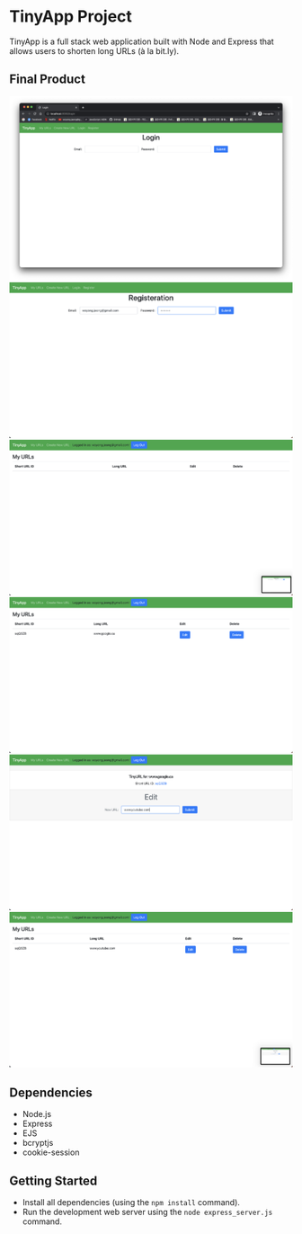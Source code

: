 # TinyApp Project

TinyApp is a full stack web application built with Node and Express that allows users to shorten long URLs (à la bit.ly).

## Final Product

!["screenshot of Login Page"](https://github.com/wojeong/tinyapp/blob/main/docs/login-page.png?raw=true)
!["screenshot of registeration page"](https://github.com/wojeong/tinyapp/blob/main/docs/register-page.png?raw=true)
!["screenshot of urls page"](https://github.com/wojeong/tinyapp/blob/main/docs/urls-page.png?raw=true)
!["screenshot of new url creaged"](https://github.com/wojeong/tinyapp/blob/main/docs/new-url-created.png?raw=true)
!["screenshot of show page with edit"](https://github.com/wojeong/tinyapp/blob/main/docs/show-page.png?raw=true)
!["screenshot of updated url"](https://github.com/wojeong/tinyapp/blob/main/docs/updated-url.png?raw=true)

## Dependencies

- Node.js
- Express
- EJS
- bcryptjs
- cookie-session

## Getting Started

- Install all dependencies (using the `npm install` command).
- Run the development web server using the `node express_server.js` command.